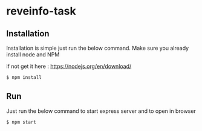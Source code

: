 # reveinfo-task

## Installation

Installation is simple just run the below command.
Make sure you already install node and NPM

if not get it here : https://nodejs.org/en/download/


```bash
$ npm install
```

## Run

Just run the below command to start express server and to open in browser
```bash
$ npm start
```